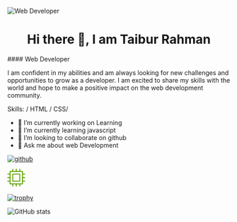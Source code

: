![Web Developer](https://media.licdn.com/dms/image/v2/D5603AQELVx_7GZSfVA/profile-displayphoto-shrink_100_100/profile-displayphoto-shrink_100_100/0/1677961273860?e=1729123200&v=beta&t=91CV94EkSRd286D7zHNQ8gl_l7RvRMYYZyybOx0kfBo)
<h1 align="center"> Hi there 👋, I am Taibur Rahman</h1>
#### Web Developer


I am confident in my abilities and am always looking for new challenges and opportunities to grow as a developer. I am excited to share my skills with the world and hope to make a positive impact on the web development community.

Skills: / HTML / CSS/

- 🔭 I’m currently working on  Learning 
- 🌱 I’m currently learning javascript 
- 👯 I’m looking to collaborate on github 
- 💬 Ask me about web Development 


[<img src='https://cdn.jsdelivr.net/npm/simple-icons@3.0.1/icons/github.svg' alt='github' height='40'>](https://github.com/M-Taibur-Rahman)  

<a href='https://docs.github.com/en/developers'><img src='https://raw.githubusercontent.com/acervenky/animated-github-badges/master/assets/devbadge.gif' width='40' height='40'></a> 

[![trophy](https://github-profile-trophy.vercel.app/?username=M-Taibur-Rahman)](https://github.com/ryo-ma/github-profile-trophy)

![GitHub stats](https://github-readme-stats.vercel.app/api?username=M-Taibur-Rahman&show_icons=true)  

